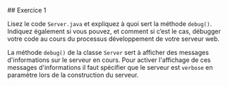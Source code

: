 ## Exercice 1

Lisez le code `Server.java` et expliquez à quoi sert la méthode `debug()`.
Indiquez également si vous pouvez, et comment si c’est le cas, débugger votre
code au cours du processus développement de votre serveur web.

La méthode `debug()` de la classe `Server` sert à afficher des messages d'informations
sur le serveur en cours. Pour activer l'affichage de ces messages d'informations
il faut spécifier que le serveur est `verbose` en paramètre lors de la construction
du serveur.
